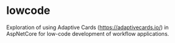 # lowcode

Exploration of using Adaptive Cards (https://adaptivecards.io/) in AspNetCore for low-code development of workflow applications.
